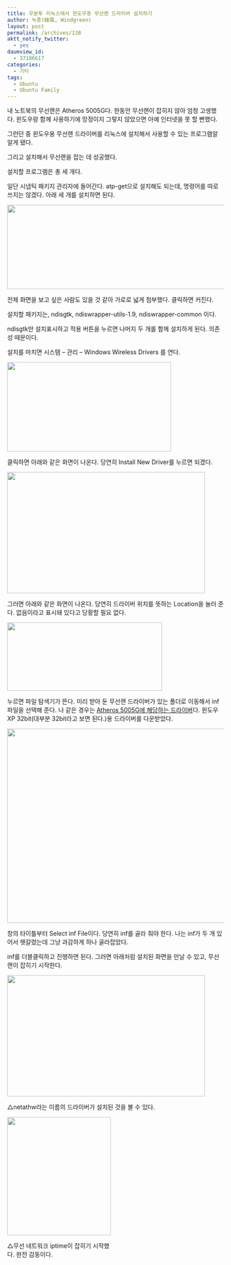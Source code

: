 ```yaml
---
title: 우분투 리눅스에서 윈도우용 무선랜 드라이버 설치하기
author: 녹풍(綠風, Windgreen)
layout: post
permalink: /archives/138
aktt_notify_twitter:
  - yes
daumview_id:
  - 37186617
categories:
  - 기타
tags:
  - Ubuntu
  - Ubuntu Family
---
```

내 노트북의 무선랜은 Atheros 5005G다. 한동안 무선랜이 잡히지 않아 엄청 고생했다. 윈도우랑 함께 사용하기에 망정이지 그렇지 않았으면 아예 인터넷을 못 할 뻔했다.

그런던 중 윈도우용 무선랜 드라이버를 리눅스에 설치해서 사용할 수 있는 프로그램알 알게 됐다.

그리고 설치해서 무선랜을 잡는 데 성공했다.

설치할 프로그램은 총 세 개다.

일단 시냅틱 패키지 관리자에 들어간다. atp-get으로 설치해도 되는데, 명령어를 따로 쓰지는 않겠다. 아래 세 개를 설치하면 된다.

<img src="http://dl.dropboxusercontent.com/u/15546257/blog/mytory/old-images/1/cfile22.uf.146E40514D4BC8751FC9AA.png" class="aligncenter" width="580" height="196" alt="" />

전체 화면을 보고 싶은 사람도 있을 것 같아 가로로 넓게 첨부했다. 클릭하면 커진다.

설치할 패키지는, ndisgtk, ndiswrapper-utils-1.9, ndiswrapper-common 이다.

ndisgtk만 설치표시하고 적용 버튼을 누르면 나머지 두 개를 함께 설치하게 된다. 의존성 때문이다.

설치를 마치면 시스템 &#8211; 관리 &#8211; Windows Wireless Drivers 를 연다.

<img src="http://dl.dropboxusercontent.com/u/15546257/blog/mytory/old-images/1/cfile24.uf.146D0B504D4BC8750E6713.png" class="aligncenter" width="381" height="208" alt="" />

클릭하면 아래와 같은 화면이 나온다. 당연히 Install New Driver를 누르면 되겠다.

<img src="http://dl.dropboxusercontent.com/u/15546257/blog/mytory/old-images/1/cfile28.uf.170D12534D4BC87504C4F6.png" class="aligncenter" width="460" height="282" alt="" />

그러면 아래와 같은 화면이 나온다. 당연히 드라이버 위치를 뜻하는 Location을 눌러 준다. 없음이라고 표시돼 있다고 당황할 필요 없다.

<img src="http://dl.dropboxusercontent.com/u/15546257/blog/mytory/old-images/1/cfile2.uf.162E83484D4BC875243D57.png" class="aligncenter" width="360" height="159" alt="" />

누르면 파일 탐색기가 뜬다. 미리 받아 둔 무선랜 드라이버가 있는 폴더로 이동해서 inf 파일을 선택해 준다. 나 같은 경우는 <a href="http://mytory.textcube.com/entry/%EC%95%84%EB%8D%B0%EB%A1%9C%EC%8A%A4-atheros-%EB%AC%B4%EC%84%A0%EB%9E%9C-%EB%93%9C%EB%9D%BC%EC%9D%B4%EB%B2%84" target="_blank">Atheros 5005G에 해당하는 드라이버</a>다. 윈도우XP 32bit(대부분 32bit라고 보면 된다.)용 드라이버를 다운받았다.

<img src="http://dl.dropboxusercontent.com/u/15546257/blog/mytory/old-images/1/cfile7.uf.1779EF544D4BC8751D7C5D.png" class="aligncenter" width="580" height="452" alt="" />

창의 타이틀부터 Select inf File이다. 당연히 inf를 골라 줘야 한다. 나는 inf가 두 개 있어서 헷갈렸는데 그냥 과감하게 하나 골라잡았다.

inf를 더블클릭하고 진행하면 된다. 그러면 아래처럼 설치된 화면을 만날 수 있고, 무선랜이 잡히기 시작한다.

<div style="width: 470px" class="wp-caption aligncenter">
  <img src="http://dl.dropboxusercontent.com/u/15546257/blog/mytory/old-images/1/cfile7.uf.12480B4C4D4BC87630ACD9.png" width="460" height="282" alt="" /><p class="wp-caption-text">
    △netathw라는 이름의 드라이버가 설치된 것을 볼 수 있다.
  </p>
</div>

<div style="width: 251px" class="wp-caption aligncenter">
  <img src="http://dl.dropboxusercontent.com/u/15546257/blog/mytory/old-images/1/cfile26.uf.124CF54C4D4BC87628CD5E.png" width="241" height="275" alt="" /><p class="wp-caption-text">
    △무선 네트워크 iptime이 잡히기 시작했다. 완전 감동이다.
  </p>
</div>